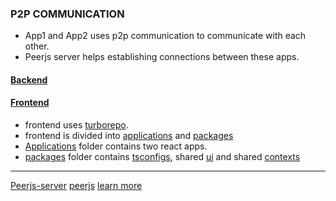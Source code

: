 ### P2P COMMUNICATION

- App1 and App2 uses p2p communication to communicate with each other.
- Peerjs server helps establishing connections between these apps.

#### [Backend](./p2pserver/)

#### [Frontend](./frontend/)

- frontend uses [turborepo](https://turbo.build/repo/docs).
- frontend is divided into [applications](./frontend/applications/) and [packages](./frontend/packages/)
- [Applications](./frontend/) folder contains two react apps.
- [packages](./frontend/packages/) folder contains [tsconfigs](./frontend/packages/tsconfig/), shared [ui](./frontend/packages/ui/) and shared [contexts](./frontend/packages/context/)

---

[Peerjs-server](https://github.com/peers/peerjs-server)
[peerjs](https://peerjs.com/)
[learn more](https://hacks.mozilla.org/2013/07/webrtc-and-the-ocean-of-acronyms/)

